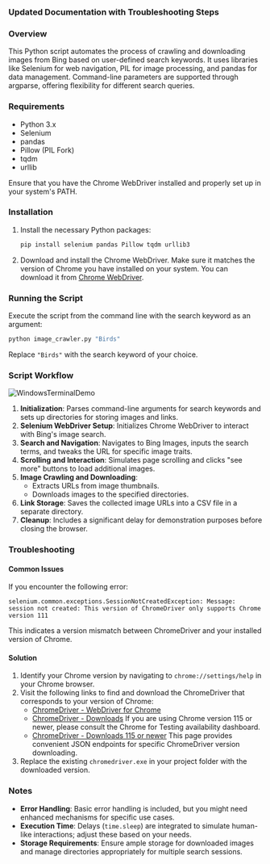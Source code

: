 ### Updated Documentation with Troubleshooting Steps

### Overview

This Python script automates the process of crawling and downloading images from Bing based on user-defined search keywords. It uses libraries like Selenium for web navigation, PIL for image processing, and pandas for data management. Command-line parameters are supported through argparse, offering flexibility for different search queries.

### Requirements

- Python 3.x
- Selenium
- pandas
- Pillow (PIL Fork)
- tqdm
- urllib

Ensure that you have the Chrome WebDriver installed and properly set up in your system's PATH.

### Installation

1. Install the necessary Python packages:
   ```bash
   pip install selenium pandas Pillow tqdm urllib3
   ```

2. Download and install the Chrome WebDriver. Make sure it matches the version of Chrome you have installed on your system. You can download it from [Chrome WebDriver](https://sites.google.com/chromium.org/driver/home).

### Running the Script

Execute the script from the command line with the search keyword as an argument:
```bash
python image_crawler.py "Birds"
```
Replace `"Birds"` with the search keyword of your choice.

### Script Workflow

![WindowsTerminalDemo](WindowsTerminalDemo.gif)


1. **Initialization**: Parses command-line arguments for search keywords and sets up directories for storing images and links.
2. **Selenium WebDriver Setup**: Initializes Chrome WebDriver to interact with Bing's image search.
3. **Search and Navigation**: Navigates to Bing Images, inputs the search terms, and tweaks the URL for specific image traits.
4. **Scrolling and Interaction**: Simulates page scrolling and clicks "see more" buttons to load additional images.
5. **Image Crawling and Downloading**:
   - Extracts URLs from image thumbnails.
   - Downloads images to the specified directories.
6. **Link Storage**: Saves the collected image URLs into a CSV file in a separate directory.
7. **Cleanup**: Includes a significant delay for demonstration purposes before closing the browser.

### Troubleshooting

#### Common Issues

If you encounter the following error:

```
selenium.common.exceptions.SessionNotCreatedException: Message: session not created: This version of ChromeDriver only supports Chrome version 111
```

This indicates a version mismatch between ChromeDriver and your installed version of Chrome.

#### Solution

1. Identify your Chrome version by navigating to `chrome://settings/help` in your Chrome browser.
2. Visit the following links to find and download the ChromeDriver that corresponds to your version of Chrome:
   - [ChromeDriver - WebDriver for Chrome](https://sites.google.com/chromium.org/driver/home)
   - [ChromeDriver - Downloads](https://sites.google.com/chromium.org/driver/downloads)
If you are using Chrome version 115 or newer, please consult the Chrome for Testing availability dashboard. 
   - [ChromeDriver - Downloads 115 or newer](https://googlechromelabs.github.io/chrome-for-testing/)
This page provides convenient JSON endpoints for specific ChromeDriver version downloading.
3. Replace the existing `chromedriver.exe` in your project folder with the downloaded version.

### Notes

- **Error Handling**: Basic error handling is included, but you might need enhanced mechanisms for specific use cases.
- **Execution Time**: Delays (`time.sleep`) are integrated to simulate human-like interactions; adjust these based on your needs.
- **Storage Requirements**: Ensure ample storage for downloaded images and manage directories appropriately for multiple search sessions.

